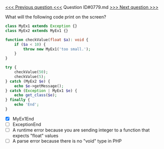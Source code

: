 [<<< Previous question <<<](0778.md)  Question ID#0779.md  [>>> Next question >>>](0780.md) 

What will the following code print on the screen?
```php
class MyEx1 extends Exception {}
class MyEx2 extends MyEx1 {}

function checkValue(float $a): void {
    if ($a < 10) {
	    throw new MyEx1('too small.');
	}
}

try {
    checkValue(50);
    checkValue(5);
} catch (MyEx2 $e) {
    echo $e->getMessage();
} catch (Exception | MyEx1 $e) {
    echo get_class($e);
} finally {
    echo 'End';
}
```

- [x] MyEx1End
- [ ] ExceptionEnd
- [ ] A runtime error because you are sending integer to a function that expects "float" values
- [ ] A parse error because there is no "void" type in PHP
